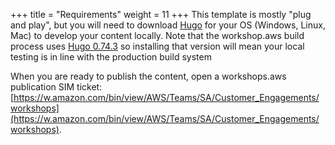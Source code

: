 +++
title = "Requirements"
weight = 11
+++
This template is mostly "plug and play", but you will need to download [Hugo](https://gohugo.io/getting-started/installing/) for your OS (Windows, Linux, Mac) to develop your content locally. Note that the workshop.aws build process uses [Hugo 0.74.3](https://github.com/gohugoio/hugo/releases/tag/v0.74.3) so installing that version will mean your local testing is in line with the production build system

When you are ready to publish the content, open a workshops.aws publication SIM ticket: [https://w.amazon.com/bin/view/AWS/Teams/SA/Customer_Engagements/workshops](https://w.amazon.com/bin/view/AWS/Teams/SA/Customer_Engagements/workshops).